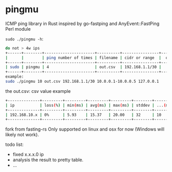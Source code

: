 # pingmu
 ICMP ping library in Rust inspired by go-fastping and AnyEvent::FastPing Perl module

`sudo ./pingmu -h`:
```bash
do not > 4w ips
+------+--------+----------------------+----------+----------------+--------+
|      |        | ping number of times | filename | cidr or range  |  or ip |
+------+--------+----------------------+----------+----------------+--------+
| sudo | pingmu | 4                    | out.csv  | 192.168.1.1/30 |        |
+------+--------+----------------------+----------+----------------+--------+
example:
sudo ./pingmu 10 out.csv 192.168.1.1/30 10.0.0.1-10.0.0.5 127.0.0.1
```


the out.csv: 
csv value example
```bash
+--------------+---------+---------+---------+---------+--------+---------+
| ip           | loss(%) | min(ms) | avg(ms) | max(ms) | stddev | ...(ms) |
+--------------+---------+---------+---------+---------+--------+---------+
| 192.168.10.x | 0%      | 5.93    | 15.37   | 20.00   | 32     | 10      |
+--------------+---------+---------+---------+---------+--------+---------+
```

fork from fasting-rs
Only supported on linux and osx for now (Windows will likely not work).  


todo list:
 - fixed x.x.x.0 ip
 - analysis the result to pretty table.
 - ...
